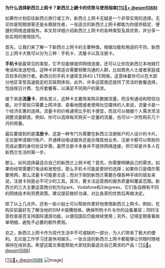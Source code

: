 **为什么选择新西兰上网卡？新西兰上網卡的优势与使用指南[[TG💪+ @esim1088](https://t.me/s/esim1088)]**

如果你计划前往新西兰旅行或工作，新西兰上网卡无疑是一个非常实用的选择。无论你是短期游客还是长期居住者，一张适合的新西兰上网卡都能为你提供稳定、便捷的网络连接服务。本文将详细介绍新西兰上网卡的各种类型及其优势，并分享一些实用的使用技巧。

首先，让我们来了解一下新西兰上网卡的主要种类。根据功能和用途的不同，新西兰上网卡大致可以分为三种：手机卡、流量卡以及注册卡。

**手机卡**是最常见的类型，它不仅能够提供网络连接，还可以让你在新西兰本地拨打电话和发送短信。这种卡非常适合需要频繁沟通的人群，比如商务人士或者家庭成员较多的旅行者。新西兰的手机卡通常支持4G LTE网络，这意味着你可以在大部分地区享受高速稳定的互联网体验。此外，许多运营商还提供了灵活的套餐选择，包括按日计费、包月套餐等，以满足不同用户的需求。

接下来是**流量卡**，顾名思义，这种卡主要用来购买数据流量，而没有通话和短信功能。对于那些只需要上网冲浪、查看地图或者使用社交媒体的人来说，流量卡是一个经济实惠的选择。流量卡的价格通常比手机卡便宜，而且可以根据个人需求灵活调整流量额度。例如，你可以选择每天购买一定量的流量，也可以一次性购买几个月的用量。

最后要提到的是**注册卡**，这是一种专门为需要在新西兰注册账户的人设计的卡片。无论是申请银行账户、开通移动电话服务还是办理其他业务，注册卡都可以帮助你完成必要的身份验证步骤。虽然注册卡本身并不提供网络连接，但它却是许多人在新西兰生活的第一步。

那么，如何选择最适合自己的新西兰上网卡呢？首先，你需要明确自己的需求。如果你经常需要打电话和发短信，那么手机卡可能是更好的选择；如果你只是偶尔需要用网，那么流量卡可能更合适；而对于刚到新西兰需要办理各种手续的朋友来说，注册卡则是必不可少的工具。其次，要关注运营商的服务质量和覆盖范围。新西兰的三大主要运营商分别为Spark、Vodafone和2degrees，它们各自拥有不同的网络技术和资费政策。建议提前做好功课，对比各家的优势后再做决定。

除了以上几点外，还有一些小贴士可以帮助你更好地使用新西兰上网卡。例如，在购买前最好先了解当地的SIM卡插槽规格，确保所购卡片与你的设备兼容；同时注意检查是否支持国际漫游功能，以便回国后仍能继续使用；另外，记得定期查看账单明细，避免不必要的额外费用。

总之，新西兰上网卡作为现代生活中不可或缺的一部分，为人们带来了极大的便利。无论是工作学习还是休闲娱乐，一张合适的新西兰上网卡都能够让你随时随地保持在线状态。希望这篇文章能帮助大家找到最适合自己需求的产品！[[TG💪+ @esim1088](https://t.me/s/esim1088)]

[[TG💪+ @esim1088](https://t.me/s/esim1088) ![Image](https://i.postimg.cc/4NQfJmqS/Snipaste-2025-05-13-00-14-12.png)]